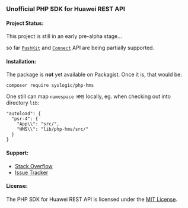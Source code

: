 ### Unofficial PHP SDK for Huawei REST API

#### Project Status:

This project is still in an early pre-alpha stage...

so far [`PushKit`](https://github.com/syslogic/php-hms/blob/master/src/PushKit) and [`Connect`](https://github.com/syslogic/php-hms/tree/master/src/Connect) API are being partially supported.

#### Installation:

The package is **not** yet available on Packagist. Once it is, that would be:

    composer require syslogic/php-hms

One still can map `namespace HMS` locally, eg. when checking out into directory `lib`:

````
"autoload": {
  "psr-4": {
    "App\\": "src/",
    "HMS\\": "lib/php-hms/src/"
  }
}
````

#### Support:

- [Stack Overflow](https://stackoverflow.com/questions/tagged/huawei-mobile-services)
- [Issue Tracker](https://github.com/syslogic/php-hms/issues)

#### License:

The PHP SDK for Huawei REST API is licensed under the [MIT License](LICENSE).
